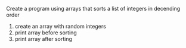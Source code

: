 Create a program using arrays that sorts a list of integers in decending order 

1. create an array with random integers
2. print array before sorting
3. print array after sorting